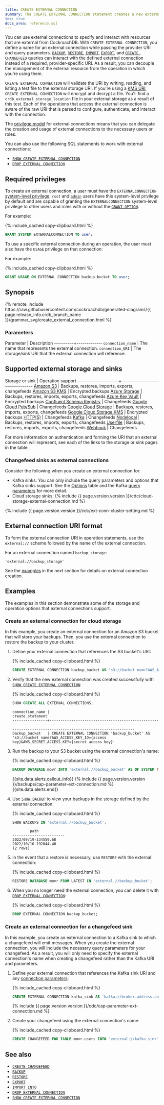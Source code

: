 ```yaml
---
title: CREATE EXTERNAL CONNECTION
summary: The CREATE EXTERNAL CONNECTION statement creates a new external connection for external storage.
toc: true
docs_area: reference.sql
---
```


You can use external connections to specify and interact with resources that are external from CockroachDB. With `CREATE EXTERNAL CONNECTION`, you define a name for an external connection while passing the provider URI and query parameters. [`BACKUP`](backup.html), [`RESTORE`](restore.html), [`IMPORT`](import.html), [`EXPORT`](export.html), and [`CREATE CHANGEFEED`](create-changefeed.html) queries can interact with the defined external connection instead of a required, provider-specific URI. As a result, you can decouple the management of the external resource from the operation in which you're using them.

`CREATE EXTERNAL CONNECTION` will validate the URI by writing, reading, and listing a test file to the external storage URI. If you're using a [KMS URI](take-and-restore-encrypted-backups.html), `CREATE EXTERNAL CONNECTION` will encrypt and decrypt a file. You'll find a `crdb_external_storage_location` file in your external storage as a result of this test. Each of the operations that access the external connection is aware of the raw URI that is parsed to configure, authenticate, and interact with the connection.

The [privilege model](#required-privileges) for external connections means that you can delegate the creation and usage of external connections to the necessary users or roles.

You can also use the following SQL statements to work with external connections:

- [`SHOW CREATE EXTERNAL CONNECTION`](show-create-external-connection.html)
- [`DROP EXTERNAL CONNECTION`](drop-external-connection.html)

## Required privileges

To create an external connection, a user must have the `EXTERNALCONNECTION` [system-level privilege](security-reference/authorization.html#supported-privileges). `root` and [`admin`](security-reference/authorization.html#admin-role) users have this system-level privilege by default and are capable of granting the `EXTERNALCONNECTION` system-level privilege to other users and roles with or without the [`GRANT OPTION`](grant.html).

For example:

{% include_cached copy-clipboard.html %}
~~~sql
GRANT SYSTEM EXTERNALCONNECTION TO user;
~~~

To use a specific external connection during an operation, the user must also have the `USAGE` privilege on that connection:

For example:

{% include_cached copy-clipboard.html %}
~~~sql
GRANT USAGE ON EXTERNAL CONNECTION backup_bucket TO user;
~~~

## Synopsis

<div>
{% remote_include https://raw.githubusercontent.com/cockroachdb/generated-diagrams/{{ page.release_info.crdb_branch_name }}/grammar_svg/create_external_connection.html %}
</div>

### Parameters

Parameter | Description
----------+-------------
`connection_name` | The name that represents the external connection.
`connection_URI` | The storage/sink URI that the external connection will reference.

## Supported external storage and sinks

Storage or sink      | Operation support
---------------------+---------------------------------
[Amazon S3](use-cloud-storage.html) | Backups, restores, imports, exports, changefeeds
[Amazon S3 KMS](take-and-restore-encrypted-backups.html#aws-kms-uri-format) | Encrypted backups
[Azure Storage](use-cloud-storage.html) | Backups, restores, imports, exports, changefeeds
[Azure Key Vault](take-and-restore-encrypted-backups.html#azure-key-vault-uri-format) | Encrypted backups
[Confluent Schema Registry](create-changefeed.html#confluent-registry) | Changefeeds
[Google Cloud Pub/Sub](changefeed-sinks.html#google-cloud-pub-sub) | Changefeeds
[Google Cloud Storage](use-cloud-storage.html) | Backups, restores, imports, exports, changefeeds
[Google Cloud Storage KMS](take-and-restore-encrypted-backups.html#google-cloud-kms-uri-format) | Encrypted backups
[HTTP(S)](changefeed-sinks.html) | Changefeeds
[Kafka](changefeed-sinks.html#kafka) | Changefeeds
[Nodelocal](use-cloud-storage.html) | Backups, restores, imports, exports, changefeeds
[Userfile](use-userfile-storage.html) | Backups, restores, imports, exports, changefeeds
[Webhook](changefeed-sinks.html#webhook-sink) | Changefeeds

For more information on authentication and forming the URI that an external connection will represent, see each of the links to the storage or sink pages in the table.

### Changefeed sinks as external connections

Consider the following when you create an external connection for:

- Kafka sinks: You can only include the query parameters and options that Kafka sinks support. See the [Options](create-changefeed.html#options) table and the Kafka [query parameters](changefeed-sinks.html#kafka) for more detail.
- Cloud storage sinks: {% include {{ page.version.version }}/cdc/cloud-storage-external-connection.md %}

{% include {{ page.version.version }}/cdc/ext-conn-cluster-setting.md %}

## External connection URI format

To form the external connection URI in operation statements, use the `external://` scheme followed by the name of the external connection.

For an external connection named `backup_storage`:

~~~
'external://backup_storage'
~~~

See the [examples](#create-an-external-connection-for-cloud-storage) in the next section for details on external connection creation.

## Examples

The examples in this section demonstrate some of the storage and operation options that external connections support.

### Create an external connection for cloud storage

In this example, you create an external connection for an Amazon S3 bucket that will store your backups. Then, you use the external connection to restore the backup to your cluster.

1. Define your external connection that references the S3 bucket's URI:

    {% include_cached copy-clipboard.html %}
    ~~~ sql
    CREATE EXTERNAL CONNECTION backup_bucket AS 's3://bucket name?AWS_ACCESS_KEY_ID={access key}&AWS_SECRET_ACCESS_KEY={secret access key}';
    ~~~

1. Verify that the new external connection was created successfully with [`SHOW CREATE EXTERNAL CONNECTION`](show-create-external-connection.html):

    {% include_cached copy-clipboard.html %}
    ~~~sql
    SHOW CREATE ALL EXTERNAL CONNECTIONS;
    ~~~

    ~~~
    connection_name |                                                                              create_statement
    ----------------+-----------------------------------------------------------------------------------------------------------------------------------------------------------------------------
    backup_bucket   | CREATE EXTERNAL CONNECTION 'backup_bucket' AS 's3://bucket name?AWS_ACCESS_KEY_ID={access key}&AWS_SECRET_ACCESS_KEY={secret access key}'
    ~~~

1. Run the backup to your S3 bucket using the external connection's name:

    {% include_cached copy-clipboard.html %}
    ~~~sql
    BACKUP DATABASE movr INTO 'external://backup_bucket' AS OF SYSTEM TIME '-10s' WITH revision_history;
    ~~~

    {{site.data.alerts.callout_info}}
    {% include {{ page.version.version }}/backups/cap-parameter-ext-connection.md %}
    {{site.data.alerts.end}}

1. Use [`SHOW BACKUP`](show-backup.html) to view your backups in the storage defined by the external connection:

    {% include_cached copy-clipboard.html %}
    ~~~sql
    SHOW BACKUPS IN 'external://backup_bucket';
    ~~~
    ~~~
            path
    ------------------------
    2022/09/19-134559.68
    2022/10/10-192044.40
    (2 rows)
    ~~~

1. In the event that a restore is necessary, use `RESTORE` with the external connection:

    {% include_cached copy-clipboard.html %}
    ~~~sql
    RESTORE DATABASE movr FROM LATEST IN 'external://backup_bucket';
    ~~~

1. When you no longer need the external connection, you can delete it with [`DROP EXTERNAL CONNECTION`](drop-external-connection.html):

    {% include_cached copy-clipboard.html %}
    ~~~sql
    DROP EXTERNAL CONNECTION backup_bucket;
    ~~~

### Create an external connection for a changefeed sink

In this example, you create an external connection to a Kafka sink to which a changefeed will emit messages. When you create the external connection, you will include the necessary query parameters for your changefeed. As a result, you will only need to specify the external connection's name when creating a changefeed rather than the Kafka URI and parameters.

1. Define your external connection that references the Kafka sink URI and any [connection parameters](changefeed-sinks.html#kafka):

    {% include_cached copy-clipboard.html %}
    ~~~ sql
    CREATE EXTERNAL CONNECTION kafka_sink AS 'kafka://broker.address.com:9092?TOPIC_PREFIX=bar_&TLS_ENABLED=true&CA_CERT={certificate}&SASL_ENABLED=true&SASL_USER={sasl user}&SASL_PASSWORD={url-encoded password}&SASL_MECHANISM=SASL-SCRAM-SHA-256';
    ~~~

    {% include {{ page.version.version }}/cdc/cap-parameter-ext-connection.md %}

1. Create your changefeed using the external connection's name:

    {% include_cached copy-clipboard.html %}
    ~~~ sql
    CREATE CHANGEFEED FOR TABLE movr.users INTO 'external://kafka_sink' WITH resolved;
    ~~~

## See also

- [`CREATE CHANGEFEED`](create-changefeed.html)
- [`BACKUP`](backup.html)
- [`RESTORE`](restore.html)
- [`EXPORT`](export.html)
- [`IMPORT INTO`](import-into.html)
- [`DROP EXTERNAL CONNECTION`](drop-external-connection.html)
- [`SHOW CREATE EXTERNAL CONNECTION`](show-create-external-connection.html)